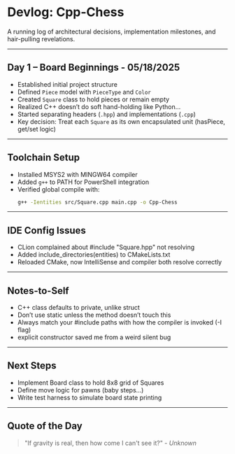 # Devlog: Cpp-Chess

A running log of architectural decisions, implementation milestones, and hair-pulling revelations.

---

## Day 1 – Board Beginnings - 05/18/2025

- Established initial project structure
- Defined `Piece` model with `PieceType` and `Color`
- Created `Square` class to hold pieces or remain empty
- Realized C++ doesn’t do soft hand-holding like Python...
- Started separating headers (`.hpp`) and implementations (`.cpp`)
- Key decision: Treat each `Square` as its own encapsulated unit (hasPiece, get/set logic)

---

## Toolchain Setup

- Installed MSYS2 with MINGW64 compiler
- Added `g++` to PATH for PowerShell integration
- Verified global compile with:
  ```bash
  g++ -Ientities src/Square.cpp main.cpp -o Cpp-Chess
  ```
---

## IDE Config Issues

- CLion complained about #include "Square.hpp" not resolving
- Added include_directories(entities) to CMakeLists.txt
- Reloaded CMake, now IntelliSense and compiler both resolve correctly

---

## Notes-to-Self

- C++ class defaults to private, unlike struct
- Don’t use static unless the method doesn’t touch this
- Always match your #include paths with how the compiler is invoked (-I flag)
- explicit constructor saved me from a weird silent bug

---

## Next Steps
- Implement Board class to hold 8x8 grid of Squares
- Define move logic for pawns (baby steps...)
- Write test harness to simulate board state printing

---

## Quote of the Day
> "If gravity is real, then how come I can't see it?" - *Unknown*